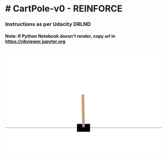 # # CartPole-v0 - REINFORCE

### Instructions as per Udacity DRLND

#### Note: If Python Notebook doesn't render, copy url in https://nbviewer.jupyter.org


![Trained Agent](https://github.com/naneja/CartPole-REINFORCE/blob/master/vid/openaigym.video.0.16770.video000000.gif)


